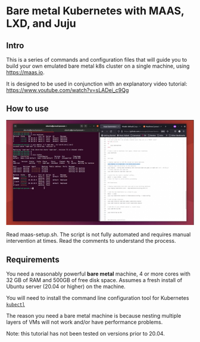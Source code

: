 # Bare metal Kubernetes with MAAS, LXD, and Juju

## Intro

This is a series of commands and configuration files that will guide you to build your own emulated bare metal k8s cluster on a single machine, using <https://maas.io>.

It is designed to be used in conjunction with an explanatory video tutorial: <https://www.youtube.com/watch?v=sLADei_c9Qg>

## How to use

![just a screenshot](./video/bare-metal-kubernetes-hands-on-tutorial-with-maas-and-juju-[sladei_c9qg].png "just a screenshot")

Read maas-setup.sh. The script is not fully automated and requires manual intervention at times. Read the comments to understand the process.

## Requirements

You need a reasonably powerful **bare metal** machine, 4 or more cores with 32 GB of RAM and 500GB of free disk space. Assumes a fresh install of Ubuntu server (20.04 or higher) on the machine.

You will need to install the command line configuration tool for Kubernetes [`kubectl`](https://kubernetes.io/docs/tasks/tools/install-kubectl-linux/)

The reason you need a bare metal machine is because nesting multiple layers of VMs will not work and/or have performance problems.

Note: this tutorial has not been tested on versions prior to 20.04.
